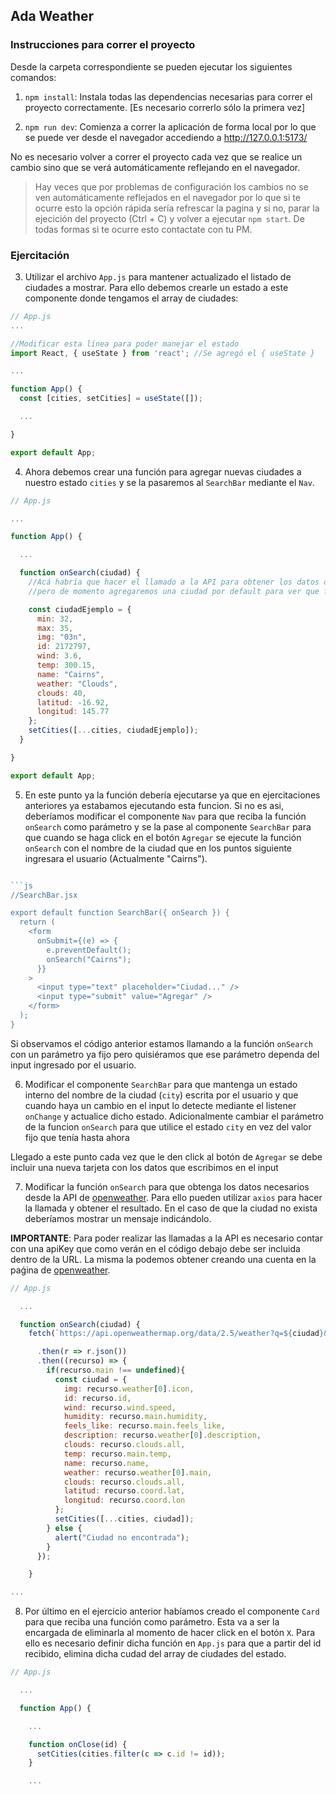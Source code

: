 ## Ada Weather

### Instrucciones para correr el proyecto

Desde la carpeta correspondiente se pueden ejecutar los siguientes comandos:

1. `npm install`: Instala todas las dependencias necesarias para correr el proyecto correctamente. [Es necesario correrlo sólo la primera vez]

2. `npm run dev`: Comienza a correr la aplicación de forma local por lo que se puede ver desde el navegador accediendo a http://127.0.0.1:5173/

No es necesario volver a correr el proyecto cada vez que se realice un cambio sino que se verá automáticamente reflejando en el navegador.

> Hay veces que por problemas de configuración los cambios no se ven automáticamente reflejados en el navegador por lo que si te ocurre esto la opción rápida sería refrescar la pagina y si no, parar la ejecición del proyecto (Ctrl + C) y volver a ejecutar `npm start`. De todas formas si te ocurre esto contactate con tu PM.

### Ejercitación

3. Utilizar el archivo `App.js` para mantener actualizado el listado de ciudades a mostrar. Para ello debemos crearle un estado a este componente donde tengamos el array de ciudades:

```js
// App.js
...

//Modificar esta línea para poder manejar el estado
import React, { useState } from 'react'; //Se agregó el { useState }

...

function App() {
  const [cities, setCities] = useState([]);

  ...

}

export default App;
```

4. Ahora debemos crear una función para agregar nuevas ciudades a nuestro estado `cities` y se la pasaremos al `SearchBar` mediante el `Nav`.

```js
// App.js

...

function App() {

  ...

  function onSearch(ciudad) {
    //Acá habría que hacer el llamado a la API para obtener los datos de la ciudad
    //pero de momento agregaremos una ciudad por default para ver que funcione

    const ciudadEjemplo = {
      min: 32,
      max: 35,
      img: "03n",
      id: 2172797,
      wind: 3.6,
      temp: 300.15,
      name: "Cairns",
      weather: "Clouds",
      clouds: 40,
      latitud: -16.92,
      longitud: 145.77
    };
    setCities([...cities, ciudadEjemplo]);
  }

}

export default App;
```

5. En este punto ya la función debería ejecutarse ya que en ejercitaciones anteriores ya estabamos ejecutando esta funcion. Si no es asi, deberíamos modificar el componente `Nav` para que reciba la función `onSearch` como parámetro y se la pase al componente `SearchBar` para que cuando se haga click en el botón `Agregar` se ejecute la función `onSearch` con el nombre de la ciudad que en los puntos siguiente ingresara el usuario (Actualmente "Cairns").

````js

```js
//SearchBar.jsx

export default function SearchBar({ onSearch }) {
  return (
    <form
      onSubmit={(e) => {
        e.preventDefault();
        onSearch("Cairns");
      }}
    >
      <input type="text" placeholder="Ciudad..." />
      <input type="submit" value="Agregar" />
    </form>
  );
}
````

Si observamos el código anterior estamos llamando a la función `onSearch` con un parámetro ya fijo pero quisiéramos que ese parámetro dependa del input ingresado por el usuario.

6. Modificar el componente `SearchBar` para que mantenga un estado interno del nombre de la ciudad (`city`) escrita por el usuario y que cuando haya un cambio en el input lo detecte mediante el listener `onChange` y actualice dicho estado. Adicionalmente cambiar el parámetro de la funcion `onSearch` para que utilice el estado `city` en vez del valor fijo que tenía hasta ahora

Llegado a este punto cada vez que le den click al botón de `Agregar` se debe incluir una nueva tarjeta con los datos que escribimos en el input

7. Modificar la función `onSearch` para que obtenga los datos necesarios desde la API de [openweather](https://openweathermap.org/current). Para ello pueden utilizar `axios` para hacer la llamada y obtener el resultado. En el caso de que la ciudad no exista deberíamos mostrar un mensaje indicándolo.

**IMPORTANTE**: Para poder realizar las llamadas a la API es necesario contar con una apiKey que como verán en el código debajo debe ser incluida dentro de la URL. La misma la podemos obtener creando una cuenta en la paǵina de [openweather](https://openweathermap.org/current).

```js
// App.js

  ...

  function onSearch(ciudad) {
    fetch(`https://api.openweathermap.org/data/2.5/weather?q=${ciudad}&units=metric&lang=es&appid=${apiKey}`)

      .then(r => r.json())
      .then((recurso) => {
        if(recurso.main !== undefined){
          const ciudad = {
            img: recurso.weather[0].icon,
            id: recurso.id,
            wind: recurso.wind.speed,
            humidity: recurso.main.humidity,
            feels_like: recurso.main.feels_like,
            description: recurso.weather[0].description,
            clouds: recurso.clouds.all,
            temp: recurso.main.temp,
            name: recurso.name,
            weather: recurso.weather[0].main,
            clouds: recurso.clouds.all,
            latitud: recurso.coord.lat,
            longitud: recurso.coord.lon
          };
          setCities([...cities, ciudad]);
        } else {
          alert("Ciudad no encontrada");
        }
      });

    }

...

```

8. Por último en el ejercicio anterior habíamos creado el componente `Card` para que reciba una función como parámetro. Esta va a ser la encargada de eliminarla al momento de hacer click en el botón `X`. Para ello es necesario definir dicha función en `App.js` para que a partir del id recibido, elimina dicha cudad del array de ciudades del estado.

```js
// App.js

  ...

  function App() {

    ...

    function onClose(id) {
      setCities(cities.filter(c => c.id != id));
    }

    ...

```
